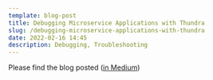 ```yaml
---
template: blog-post
title: Debugging Microservice Applications with Thundra
slug: /debugging-microservice-applications-with-thundra
date: 2022-02-16 14:45
description: Debugging, Troubleshooting
---
```

Please find the blog posted 
(<a href="https://medium.com/thundra/debugging-microservice-applications-with-thundra-57d4a4dda161" target="_blank">in Medium</a>)